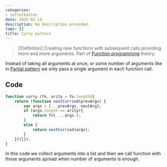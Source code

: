 ```yaml
---
categories:
- zettelkasten
date: 2025-02-14
description: No description provided.
tags: []
title: Curry pattern
---
```


> [!Definition]
> Creating new functions with subsequent calls providing more and more arguments. Part of [Function programming](Function%20programming) theory.

Instead of taking all arguments at once, or some number of arguments like in [Partial pattern](Partial%20pattern.md) we only pass a single argument in each function call.

## Code

```js
function curry (fn, arity = fn.length){
	return (function nextCurried(prevArgs) {
		var args = [...prevArgs, nextArg];
		if (args.length >= arity){
			return fn( ...args );
		}
		else {
			return nextCurried(args);
		}
	})([]);
}
```

In this code we collect arguments into a list and then we call function with those arguments spread when number of arguments is enough.